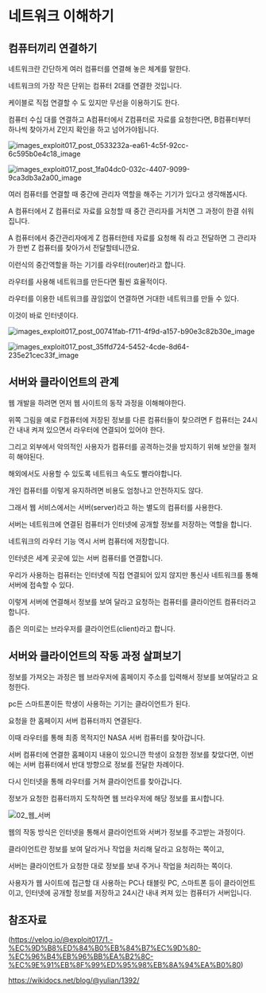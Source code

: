 네트워크 이해하기
====

컴퓨터끼리 연결하기
---

네트워크란 간단하게 여러 컴퓨터를 연결해 놓은 체계를 말한다.

네트워크의 가장 작은 단위는 컴퓨터 2대를 연결한 것입니다.

케이블로 직접 연결할 수 도 있지만 무선을 이용하기도 한다.

컴퓨터 수십 대를 연결하고 A컴퓨터에서 Z컴퓨터로 자료를 요청한다면, B컴퓨터부터 하나씩 찾아가서  Z인지 확인을 하고 넘어가야됩니다.

![images_exploit017_post_0533232a-ea61-4c5f-92cc-6c595b0e4c18_image](https://github.com/user-attachments/assets/09b8e4dc-f98d-4bba-953e-a2c270ddd1fb)

![images_exploit017_post_1fa04dc0-032c-4407-9099-9ca3db3a2a00_image](https://github.com/user-attachments/assets/c6f7f7b2-c627-4a8d-88bf-7bd6c1aaa0ce)

여러 컴퓨터를 연결할 때 중간에 관리자 역할을 해주는 기기가 있다고 생각해봅시다.

A 컴퓨터에서 Z 컴퓨터로 자료를 요청할 때 중간 관리자를 거치면 그 과정이 한결 쉬워집니다.

A 컴퓨터에서 중간관리자에게 Z 컴퓨터한테 자료를 요청해 줘 라고 전달하면 그 관리자가 한번 Z 컴퓨터를 찾아가서 전달할테니깐요.

이런식의 중간역할을 하는 기기를 라우터(router)라고 합니다.

라우터를 사용해 네트워크를 만든다면 훨씬 효율적이다.

라우터를 이용한 네트워크를 끊임없이 연결하면 거대한 네트워크를 만들 수 있다.

이것이 바로 인터넷이다.

![images_exploit017_post_00741fab-f711-4f9d-a157-b90e3c82b30e_image](https://github.com/user-attachments/assets/38d6c8d3-4bfb-4188-9f2c-e55175967b8f)

![images_exploit017_post_35ffd724-5452-4cde-8d64-235e21cec33f_image](https://github.com/user-attachments/assets/fcbff3de-5fef-4323-b7c3-be9480129274)


서버와 클라이언트의 관계
----

웹 개발을 하려면 먼저 웹 사이트의 동작 과정을 이해해야한다.

위쪽 그림을 예로 F컴퓨터에 저장된 정보를 다른 컴퓨터들이 찾으려면 F 컴퓨터는 24시간 내내 켜져 있으면서 라우터에 연결되어 있어야 한다.

그리고 외부에서 악의적인 사용자가 컴퓨터를 공격하는것을 방지하기 위해 보안을 철저히 해야된다.

해외에서도 사용할 수 있도록 네트워크 속도도 빨라야합니다.

개인 컴퓨터를 이렇게 유지하려면 비용도 엄청나고 안전하지도 않다.

그래서 웹 서비스에서는 서버(server)라고 하는 별도의 컴퓨터를 사용한다.

서버는 네트워크에 연결된 컴퓨터가 인터넷에 공개할 정보를 저장하는 역할을 합니다.

네트워크의 라우터 기능 역시 서버 컴퓨터에 저장합니다. 

인터넷은 세계 곳곳에 있는 서버 컴퓨터를 연결합니다.

우리가 사용하는 컴퓨터는 인터넷에 직접 연결되어 있지 않지만 통신사 네트워크를 통해 서버에 접속할 수 있다.

이렇게 서버에 연결해서 정보를 보여 달라고 요청하는 컴퓨터를 클라이언트 컴퓨터라고 합니다.

좁은 의미로는 브라우저를 클라이언트(client)라고 합니다.

서버와 클라이언트의 작동 과정 살펴보기
---

정보를 가져오는 과정은 웹 브라우저에 홈페이지 주소를 입력해서 정보를 보여달라고 요청한다.

pc든 스마트폰이든 학생이 사용하는 기기는 클라이언트가 된다.

요청을 한 홈페이지 서버 컴퓨터까지 연결된다.

이때 라우터를 통해 최종 목적지인 NASA 서버 컴퓨터를 찾아갑니다.

서버 컴퓨터에 연결한 홈페이지 내용이 있으니깐 학생이 요청한 정보를 찾았다면, 이번에는 서버 컴퓨터에서 반대 방향으로 정보를 전달한 차례이다.

다시 인터넷을 통해 라우터를 거쳐 클라이언트를 찾아갑니다.

정보가 요청한 컴퓨터까지 도착하면 웹 브라우저에 해당 정보를 표시합니다.

![02_웹_서버](https://github.com/user-attachments/assets/c1043f4c-0acd-4686-afba-d72c664de4e6)

웹의 작동 방식은 인터넷을 통해서 클라이언트와 서버가 정보를 주고받는 과정이다.

클라이언트란 정보를 보여 달라거나 작업을 처리해 달라고 요청하는 쪽이고,

서버는 클라이언트가 요청한 대로 정보를 보내 주거나 작업을 처리하는 쪽이다.

사용자가 웹 사이트에 접근할 대 사용하는 PC나 태블릿 PC, 스마트폰 등이 클라이언트이고, 인터넷에 공개할 정보를 저장하고 24시간 내내 켜져 있는 컴퓨터가 서버입니다.










참조자료
---

(https://velog.io/@exploit017/1.-%EC%9D%B8%ED%84%B0%EB%84%B7%EC%9D%80-%EC%96%B4%EB%96%BB%EA%B2%8C-%EC%9E%91%EB%8F%99%ED%95%98%EB%8A%94%EA%B0%80)

https://wikidocs.net/blog/@yulian/1392/




